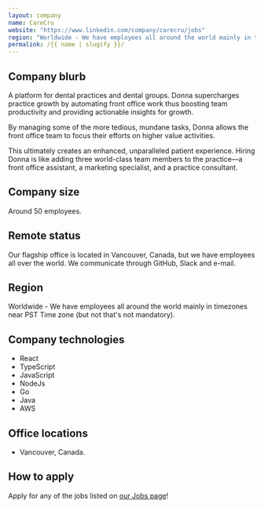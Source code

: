 ```yaml
---
layout: company
name: CareCru
website: "https://www.linkedin.com/company/carecru/jobs"
region: "Worldwide - We have employees all around the world mainly in timezones near PST Time zone (but not that's not mandatory)."
permalink: /{{ name | slugify }}/
---
```


## Company blurb

A platform for dental practices and dental groups. Donna supercharges practice growth by automating front office work thus boosting team productivity and providing actionable insights for growth.

By managing some of the more tedious, mundane tasks, Donna allows the front office team to focus their efforts on higher value activities.

This ultimately creates an enhanced, unparalleled patient experience. Hiring Donna is like adding three world-class team members to the practice—a front office assistant, a marketing specialist, and a practice consultant.

## Company size

Around 50 employees.

## Remote status

Our flagship office is located in Vancouver, Canada, but we have employees all over the world. We communicate through GitHub, Slack and e-mail.

## Region

Worldwide - We have employees all around the world mainly in timezones near PST Time zone (but not that's not mandatory).

## Company technologies

- React
- TypeScript
- JavaScript
- NodeJs
- Go
- Java
- AWS

## Office locations

- Vancouver, Canada.

## How to apply

Apply for any of the jobs listed on [our Jobs page](https://www.linkedin.com/company/carecru/jobs/)!